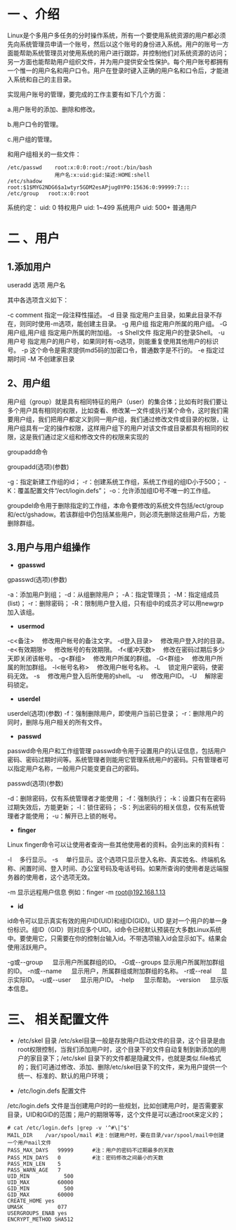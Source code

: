 # 一 、介绍
Linux是个多用户多任务的分时操作系统，所有一个要使用系统资源的用户都必须先向系统管理员申请一个账号，然后以这个账号的身份进入系统。用户的账号一方面能帮助系统管理员对使用系统的用户进行跟踪，并控制他们对系统资源的访问；另一方面也能帮助用户组织文件，并为用户提供安全性保护。每个用户账号都拥有一个惟一的用户名和用户口令。用户在登录时键入正确的用户名和口令后，才能进入系统和自己的主目录。

实现用户账号的管理，要完成的工作主要有如下几个方面：

a.用户账号的添加、删除和修改。

b.用户口令的管理。

c.用户组的管理。

和用户组相关的一些文件：



```
/etc/passwd    root:x:0:0:root:/root:/bin/bash
               用户名:x:uid:gid:描述:HOME:shell
/etc/shadow    root:$1$MYG2NDG6$a1wtyr5GDM2esAPjug0YP0:15636:0:99999:7:::
/etc/group	 root:x:0:root
```

系统约定：
uid: 0     特权用户
uid: 1~499 系统用户
uid: 500+  普通用户

# 二 、用户

## 1.添加用户

useradd 选项 用户名


其中各选项含义如下：

-c comment 指定一段注释性描述。
-d 目录 指定用户主目录，如果此目录不存在，则同时使用-m选项，能创建主目录。
-g 用户组 指定用户所属的用户组。
-G 用户组,用户组 指定用户所属的附加组。
-s Shell文件 指定用户的登录Shell。
-u 用户号 指定用户的用户号，如果同时有-o选项，则能重复使用其他用户的标识号。
-p 这个命令是需求提供md5码的加密口令，普通数字是不行的。
-e 指定过期时间
-M 不创建家目录

## 2、用户组
用户组（group）就是具有相同特征的用户（user）的集合体；比如有时我们要让多个用户具有相同的权限，比如查看、修改某一文件或执行某个命令，这时我们需要用户组，我们把用户都定义到同一用户组，我们通过修改文件或目录的权限，让用户组具有一定的操作权限，这样用户组下的用户对该文件或目录都具有相同的权限，这是我们通过定义组和修改文件的权限来实现的

groupadd命令

groupadd(选项)(参数)

-g：指定新建工作组的id；
-r：创建系统工作组，系统工作组的组ID小于500；
-K：覆盖配置文件“/ect/login.defs”；
-o：允许添加组ID号不唯一的工作组。


groupdel命令用于删除指定的工作组，本命令要修改的系统文件包括/ect/group和/ect/gshadow。若该群组中仍包括某些用户，则必须先删除这些用户后，方能删除群组。



## 3.用户与用户组操作

* **gpasswd**

gpasswd(选项)(参数)

-a：添加用户到组； 
-d：从组删除用户；
-A：指定管理员；
-M：指定组成员(list)；
-r：删除密码；
-R：限制用户登入组，只有组中的成员才可以用newgrp加入该组。

* **usermod**

-c<备注> 　修改用户帐号的备注文字。 
-d登入目录> 　修改用户登入时的目录。 
-e<有效期限> 　修改帐号的有效期限。 
-f<缓冲天数> 　修改在密码过期后多少天即关闭该帐号。 
-g<群组> 　修改用户所属的群组。 
-G<群组> 　修改用户所属的附加群组。 
-l<帐号名称> 　修改用户帐号名称。 
-L 　锁定用户密码，使密码无效。 
-s<shell> 　修改用户登入后所使用的shell。 
-u<uid> 　修改用户ID。 
-U 　解除密码锁定。

* **userdel**

userdel(选项)(参数)
-f：强制删除用户，即使用户当前已登录； 
-r：删除用户的同时，删除与用户相关的所有文件。


* **passwd**

passwd命令用户和工作组管理 passwd命令用于设置用户的认证信息，包括用户密码、密码过期时间等。系统管理者则能用它管理系统用户的密码。只有管理者可以指定用户名称，一般用户只能变更自己的密码。

passwd(选项)(参数)

-d：删除密码，仅有系统管理者才能使用；
-f：强制执行；
-k：设置只有在密码过期失效后，方能更新；
-l：锁住密码；
-S：列出密码的相关信息，仅有系统管理者才能使用；
-u：解开已上锁的帐号。

* **finger**

Linux finger命令可以让使用者查询一些其他使用者的资料。会列出来的资料有：

-l 　多行显示。
-s 　单行显示。这个选项只显示登入名称、真实姓名、终端机名称、闲置时间、登入时间、办公室号码及电话号码。如果所查询的使用者是远端服务器的使用者，这个选项无效。

-m 显示远程用户信息 例如：finger -m root@192.168.1.13

* **id**

id命令可以显示真实有效的用户ID(UID)和组ID(GID)。UID 是对一个用户的单一身份标识。组ID（GID）则对应多个UID。id命令已经默认预装在大多数Linux系统中。要使用它，只需要在你的控制台输入id。不带选项输入id会显示如下。结果会使用活跃用户。

-g或--group 　 显示用户所属群组的ID。
-G或--groups 显示用户所属附加群组的ID。 
-n或--name 　 显示用户，所属群组或附加群组的名称。 
-r或--real 　 显示实际ID。
-u或--user 　 显示用户ID。 
-help 　 显示帮助。
-version 　 显示版本信息。

# 三、 相关配置文件

* /etc/skel 目录
/etc/skel目录一般是存放用户启动文件的目录，这个目录是由root权限控制，当我们添加用户时，这个目录下的文件自动复制到新添加的用户的家目录下；/etc/skel 目录下的文件都是隐藏文件，也就是类似.file格式的；我们可通过修改、添加、删除/etc/skel目录下的文件，来为用户提供一个统一、标准的、默认的用户环境；

* /etc/login.defs 配置文件

/etc/login.defs 文件是当创建用户时的一些规划，比如创建用户时，是否需要家目录，UID和GID的范围；用户的期限等等，这个文件是可以通过root来定义的；



```
# cat /etc/login.defs |grep -v '^#\|^$'
MAIL_DIR	/var/spool/mail #注：创建用户时，要在目录/var/spool/mail中创建一个用户mail文件
PASS_MAX_DAYS	99999      #注：用户的密码不过期最多的天数
PASS_MIN_DAYS	0          #注：密码修改之间最小的天数
PASS_MIN_LEN	5
PASS_WARN_AGE	7
UID_MIN			  500
UID_MAX			60000
GID_MIN			  500
GID_MAX			60000
CREATE_HOME	yes
UMASK           077
USERGROUPS_ENAB yes
ENCRYPT_METHOD SHA512 

```



